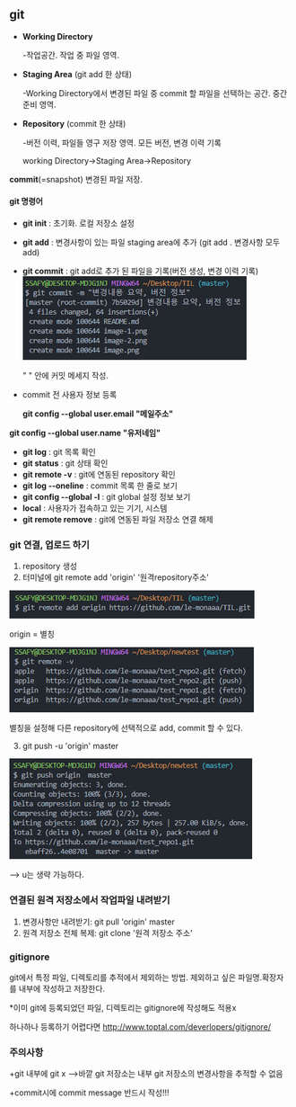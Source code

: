 ## git
- **Working Directory**
  
  -작업공간. 작업 중 파일 영역.
- **Staging Area** (git add 한 상태)
  
  -Working Directory에서 변경된 파일 중 commit 할 파일을 선택하는 공간. 중간 준비 영역.
- **Repository** (commit 한 상태)
  
  -버전 이력, 파일들 영구 저장 영역. 모든 버전, 변경 이력 기록

  working Directory->Staging Area->Repository

**commit**(=snapshot)
변경된 파일 저장. 

#### git 명령어
- **git init** : 초기화. 로컬 저장소 설정
- **git add** : 변경사항이 있는 파일 staging area에 추가 (git add . 변경사항 모두 add)
- **git commit** : git add로 추가 된 파일을 기록(버전 생성, 변경 이력 기록)
![Alt text](image-3.png)

  " " 안에 커밋 메세지 작성.
- commit 전 사용자 정보 등록

  **git config --global user.email "메일주소"**

**git config --global user.name "유저네임"**

- **git log** : git 목록 확인
- **git status** : git 상태 확인
- **git remote -v** : git에 연동된 repository 확인
- **git log --oneline** : commit 목록 한 줄로 보기
- **git config --global -l** : git global 설정 정보 보기
- **local** : 사용자가 접속하고 있는 기기, 시스템
- **git remote remove** : git에 연동된 파일 저장소 연결 해제



### git 연결, 업로드 하기
1. repository 생성
2. 터미널에 git remote add 'origin' '원격repository주소'

![Alt text](image-1.png)


  origin = 별칭

  ![Alt text](image.png)

별칭을 설정해 다른 repository에 선택적으로 add, commit 할 수 있다.

3. git push -u 'origin' master

![Alt text](image-2.png)

 --> u는 생략 가능하다.

### 연결된 원격 저장소에서 작업파일 내려받기
1. 변경사항만 내려받기: git pull 'origin' master
2. 원격 저장소 전체 복제: git clone '원격 저장소 주소'

### gitignore
 git에서 특정 파일, 디렉토리를 추적에서 제외하는 방법.
 제외하고 싶은 파일명.확장자 를 내부에 작성하고 저장한다.
 
 *이미 git에 등록되었던 파일, 디렉토리는 gitignore에 작성해도 적용x

하나하나 등록하기 어렵다면 http://www.toptal.com/deverlopers/gitignore/



### 주의사항
+git 내부에 git x
-->바깥 git 저장소는 내부 git 저장소의 변경사항을 추적할 수 없음

+commit시에 commit message 반드시 작성!!!
